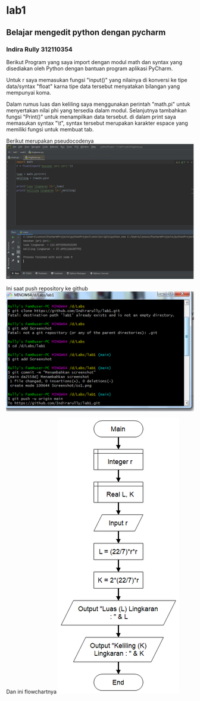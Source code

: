 # lab1
## Belajar mengedit python dengan pycharm

### Indira Rully 312110354
Berikut Program yang saya import dengan modul math dan syntax yang disediakan oleh Python dengan bantuan program aplikasi PyCharm. 

Untuk r saya memasukan fungsi "input()" yang nilainya di konversi ke tipe data/syntax "float" karna tipe data tersebut menyatakan bilangan yang mempunyai koma.

Dalam rumus luas dan keliling saya menggunakan perintah "math.pi" untuk menyertakan nilai phi yang tersedia dalam modul. Selanjutnya tambahkan fungsi "Print()" untuk menampilkan data tersebut. di dalam print saya memasukan syntax "\t", syntax tersebut merupakan karakter espace yang memiliki fungsi untuk membuat tab.

Berikut merupakan pseudocodenya
![Gambar 1](Screenshot/ss1.png)

Ini saat push repository ke github
![Gambar 2](Screenshot/ss2.png)

Dan ini flowchartnya
![Gambar 3](Screenshot/ss3.png)


